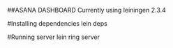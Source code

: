 ##ASANA DASHBOARD
Currently using leiningen 2.3.4

#Installing dependencies
lein deps

#Running server
lein ring server
